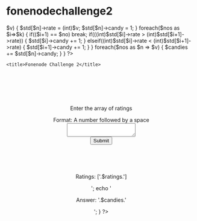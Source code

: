 fonenodechallenge2
==================
<?php 
class stud
{
    var $rate;
    var $candy;
}

if(isset($_POST['send']))
{
    $ratings = trim($_POST['ratings']);
    
    $nos = explode(' ',$ratings);
    $std = array();
    $candies = 0;
    $no = count($nos); 
    
    foreach($nos as $n)
    {
        $std[] = new stud();
    }
    
    foreach($nos as $n => $v)
    {
        $std[$n]->rate = (int)$v;
        $std[$n]->candy = 1;
    }
    
   foreach($nos as $i=>$k)
    { 
        if(($i+1) == $no)
        break;
        
        if(((int)$std[$i]->rate > (int)$std[$i+1]->rate))
        {
            $std[$i]->candy += 1;
            
        }
        elseif((int)$std[$i]->rate < (int)$std[$i+1]->rate)
        {
            $std[$i+1]->candy += 1;
            
        }
        
    }
    
    foreach($nos as $n => $v)
    {
        
        $candies += $std[$n]->candy;
    }
    
    
    
}
?>
<!DOCTYPE HTML>
<html>
<head>
	<meta http-equiv="content-type" content="text/html" />
	<meta name="author" content="ODUMGBO" />

	<title>Fonenode Challenge 2</title>
</head>

<body>
<div align="center" style="margin-top: 100px;">
<p>Enter the array of ratings</p><span>Format: A number followed by a space</span>
<form method="post" action="">
<textarea name="ratings"></textarea><br />
<input type="submit" name="send" value="Submit" />
</form>
<p>&nbsp;</p>
<p>&nbsp;</p>
<?php if(isset($candies))
{
    echo '<p>Ratings:    ['.$ratings.']</p>';
    echo '<p>Answer:  '.$candies.'</p>';
} ?>
</div>

</body>
</html>
